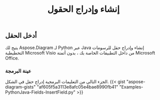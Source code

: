 ﻿---
title: إنشاء وإدراج الحقول
type: docs
weight: 10
url: /ar/python-java/create-insert-fields/
description: كيفية إنشاء وإدخال الحقول باستخدام Java Diagram API.
---
## **أدخل الحقل**
 يتيح لك Aspose.Diagram لـ Python عبر Java إنشاء وإدراج حقل للرسومات التخطيطية Microsoft Visio من داخل التطبيقات الخاصة بك ، بدون أتمتة Microsoft Office.

### **عينة البرمجة**
الجزء التالي من التعليمات البرمجية إدراج حقل في الشكل.
{{< gist "aspose-diagram-gists" "af605f5a3113e8afc05e4bae8990fb41" "Examples-PythonJava-Fields-InsertField.py" >}}

